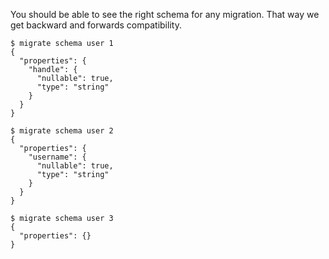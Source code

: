 You should be able to see the right schema for any migration. That way we get backward and forwards compatibility.

```console
$ migrate schema user 1
{
  "properties": {
    "handle": {
      "nullable": true,
      "type": "string"
    }
  }
}
```

```console
$ migrate schema user 2
{
  "properties": {
    "username": {
      "nullable": true,
      "type": "string"
    }
  }
}
```

```console
$ migrate schema user 3
{
  "properties": {}
}
```
